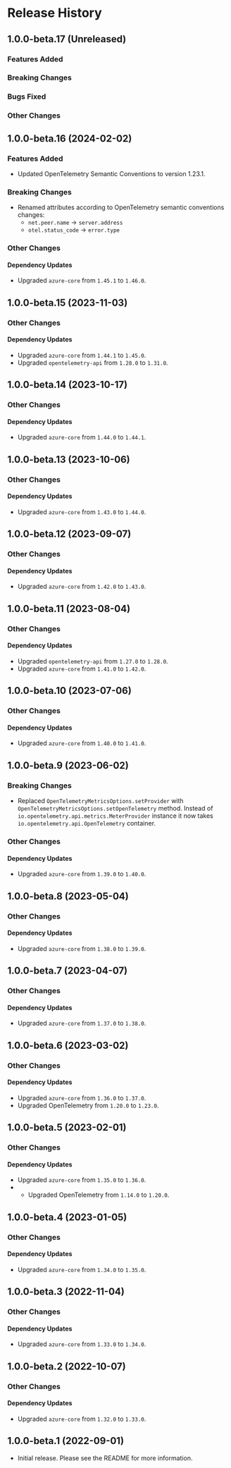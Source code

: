 # Release History

## 1.0.0-beta.17 (Unreleased)

### Features Added

### Breaking Changes

### Bugs Fixed

### Other Changes

## 1.0.0-beta.16 (2024-02-02)

### Features Added

- Updated OpenTelemetry Semantic Conventions to version 1.23.1.

### Breaking Changes

- Renamed attributes according to OpenTelemetry semantic conventions changes:
    - `net.peer.name` -> `server.address`
    - `otel.status_code` -> `error.type`

### Other Changes

#### Dependency Updates

- Upgraded `azure-core` from `1.45.1` to `1.46.0`.

## 1.0.0-beta.15 (2023-11-03)

### Other Changes

#### Dependency Updates

- Upgraded `azure-core` from `1.44.1` to `1.45.0`.
- Upgraded `opentelemetry-api` from `1.28.0` to `1.31.0`.

## 1.0.0-beta.14 (2023-10-17)

### Other Changes

#### Dependency Updates

- Upgraded `azure-core` from `1.44.0` to `1.44.1`.

## 1.0.0-beta.13 (2023-10-06)

### Other Changes

#### Dependency Updates

- Upgraded `azure-core` from `1.43.0` to `1.44.0`.

## 1.0.0-beta.12 (2023-09-07)

### Other Changes

#### Dependency Updates

- Upgraded `azure-core` from `1.42.0` to `1.43.0`.

## 1.0.0-beta.11 (2023-08-04)

### Other Changes

#### Dependency Updates
- Upgraded `opentelemetry-api` from `1.27.0` to `1.28.0`.
- Upgraded `azure-core` from `1.41.0` to `1.42.0`.

## 1.0.0-beta.10 (2023-07-06)

### Other Changes

#### Dependency Updates

- Upgraded `azure-core` from `1.40.0` to `1.41.0`.

## 1.0.0-beta.9 (2023-06-02)

### Breaking Changes

- Replaced `OpenTelemetryMetricsOptions.setProvider` with `OpenTelemetryMetricsOptions.setOpenTelemetry` method. Instead of `io.opentelemetry.api.metrics.MeterProvider` instance 
  it now takes `io.opentelemetry.api.OpenTelemetry` container.

### Other Changes

#### Dependency Updates

- Upgraded `azure-core` from `1.39.0` to `1.40.0`.

## 1.0.0-beta.8 (2023-05-04)

### Other Changes

#### Dependency Updates

- Upgraded `azure-core` from `1.38.0` to `1.39.0`.

## 1.0.0-beta.7 (2023-04-07)

### Other Changes

#### Dependency Updates

- Upgraded `azure-core` from `1.37.0` to `1.38.0`.

## 1.0.0-beta.6 (2023-03-02)

### Other Changes

#### Dependency Updates

- Upgraded `azure-core` from `1.36.0` to `1.37.0`.
- Upgraded OpenTelemetry from `1.20.0` to `1.23.0`.

## 1.0.0-beta.5 (2023-02-01)

### Other Changes

#### Dependency Updates

- Upgraded `azure-core` from `1.35.0` to `1.36.0`.
- - Upgraded OpenTelemetry from `1.14.0` to `1.20.0`.

## 1.0.0-beta.4 (2023-01-05)

### Other Changes

#### Dependency Updates

- Upgraded `azure-core` from `1.34.0` to `1.35.0`.

## 1.0.0-beta.3 (2022-11-04)

### Other Changes

#### Dependency Updates

- Upgraded `azure-core` from `1.33.0` to `1.34.0`.

## 1.0.0-beta.2 (2022-10-07)

### Other Changes

#### Dependency Updates

- Upgraded `azure-core` from `1.32.0` to `1.33.0`.

## 1.0.0-beta.1 (2022-09-01)

- Initial release. Please see the README for more information.
